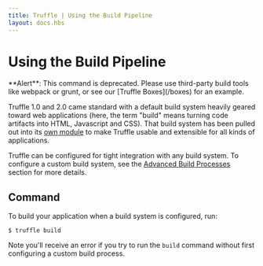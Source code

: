 ```yaml
---
title: Truffle | Using the Build Pipeline
layout: docs.hbs
---
```

# Using the Build Pipeline

<p class="alert alert-warning">
**Alert**: This command is deprecated. Please use third-party build tools like webpack or grunt, or see our [Truffle Boxes](/boxes) for an example.
</p>

Truffle 1.0 and 2.0 came standard with a default build system heavily geared toward web applications (here, the term "build" means turning code artifacts into HTML, Javascript and CSS). That build system has been pulled out into its [own module](https://github.com/trufflesuite/truffle-default-builder/tree/master) to make Truffle usable and extensible for all kinds of applications.

Truffle can be configured for tight integration with any build system. To configure a custom build system, see the [Advanced Build Processes](/docs/advanced/build_processes) section for more details.

## Command

To build your application when a build system is configured, run:

```shell
$ truffle build
```

Note you'll receive an error if you try to run the `build` command without first configuring a custom build process.
